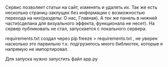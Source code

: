 Сервис позволяет статьи на сайт, изменять и удалять их.
Так же есть несколько страниц-заклущек без информации с возможностью перехода на них(разделы: О нас, Главная). А тек же панель в нижней части(сделана для визуального эффекта, функционала не несет).
На сервер публиковать не стал, запускается с локального сервера. 

requirements.txt создал через pip freeze > requirements.txt , не уверен насколько это парвильно т.к. подгрузилось много библиотек, которые я напрямую не импортировал. 

Для запуска нужно запустить файл app.py
